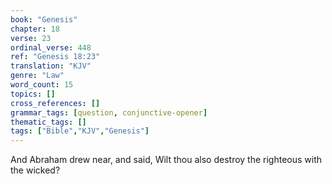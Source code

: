 ```yaml
---
book: "Genesis"
chapter: 18
verse: 23
ordinal_verse: 448
ref: "Genesis 18:23"
translation: "KJV"
genre: "Law"
word_count: 15
topics: []
cross_references: []
grammar_tags: [question, conjunctive-opener]
thematic_tags: []
tags: ["Bible","KJV","Genesis"]
---
```

And Abraham drew near, and said, Wilt thou also destroy the righteous with the wicked?
